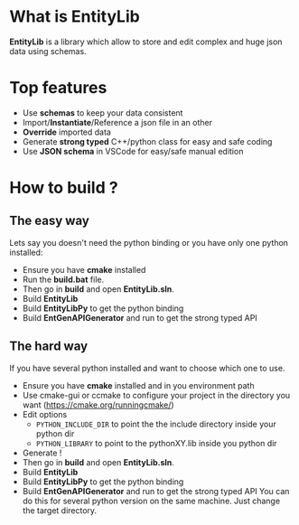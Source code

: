 # What is EntityLib
**EntityLib** is a library which allow to store and edit complex and huge json data using schemas.
# Top features
- Use **schemas** to keep your data consistent
- Import/**Instantiate**/Reference a json file in an other
- **Override** imported data
- Generate **strong typed** C++/python class for easy and safe coding
- Use **JSON schema** in VSCode for easy/safe manual edition
# How to build ?
## The easy way
Lets say you doesn't need the python binding or you have only one python installed:
 - Ensure you have **cmake** installed
 - Run the **build.bat** file. 
 - Then go in **build** and open **EntityLib.sln**.
 - Build **EntityLib**
 - Build **EntityLibPy** to get the python binding
 - Build **EntGenAPIGenerator** and run to get the strong typed API
## The hard way
If you have several python installed and want to choose which one to use.
- Ensure you have **cmake** installed and in you environment path
- Use cmake-gui or ccmake to configure your project in the directory you want (https://cmake.org/runningcmake/)
- Edit options
     - `PYTHON_INCLUDE_DIR` to point the the include directory inside your python dir
     - `PYTHON_LIBRARY` to point to the pythonXY.lib inside you python dir
 - Generate !
 - Then go in **build** and open **EntityLib.sln**.
 - Build **EntityLib**
 - Build **EntityLibPy** to get the python binding
 - Build **EntGenAPIGenerator** and run to get the strong typed API
You can do this for several python version on the same machine. Just change the target directory.

